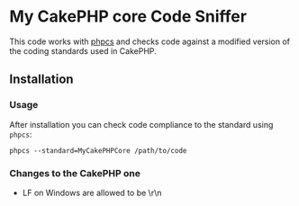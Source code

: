 # My CakePHP core Code Sniffer

This code works with [phpcs](http://pear.php.net/manual/en/package.php.php-codesniffer.php)
and checks code against a modified version of the coding standards used in CakePHP.

## Installation

### Usage

After installation you can check code compliance to the standard using
`phpcs`:

	phpcs --standard=MyCakePHPCore /path/to/code

### Changes to the CakePHP one

* LF on Windows are allowed to be \r\n

